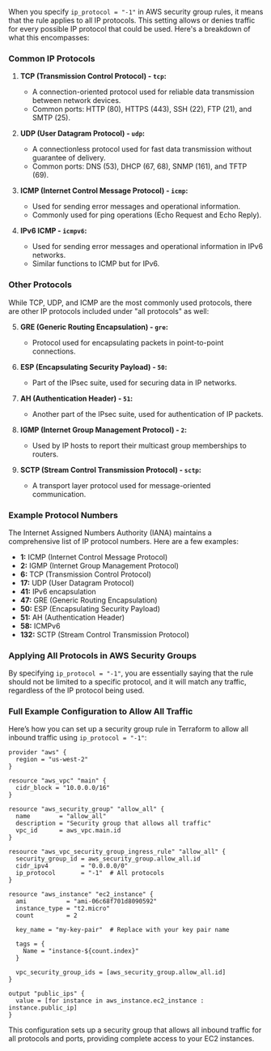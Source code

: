 

When you specify `ip_protocol = "-1"` in AWS security group rules, it means that the rule applies to all IP protocols. This setting allows or denies traffic for every possible IP protocol that could be used. Here's a breakdown of what this encompasses:

### Common IP Protocols

1. **TCP (Transmission Control Protocol) - `tcp`:** 
   - A connection-oriented protocol used for reliable data transmission between network devices.
   - Common ports: HTTP (80), HTTPS (443), SSH (22), FTP (21), and SMTP (25).

2. **UDP (User Datagram Protocol) - `udp`:**
   - A connectionless protocol used for fast data transmission without guarantee of delivery.
   - Common ports: DNS (53), DHCP (67, 68), SNMP (161), and TFTP (69).

3. **ICMP (Internet Control Message Protocol) - `icmp`:**
   - Used for sending error messages and operational information.
   - Commonly used for ping operations (Echo Request and Echo Reply).

4. **IPv6 ICMP - `icmpv6`:**
   - Used for sending error messages and operational information in IPv6 networks.
   - Similar functions to ICMP but for IPv6.

### Other Protocols

While TCP, UDP, and ICMP are the most commonly used protocols, there are other IP protocols included under "all protocols" as well:

5. **GRE (Generic Routing Encapsulation) - `gre`:**
   - Protocol used for encapsulating packets in point-to-point connections.

6. **ESP (Encapsulating Security Payload) - `50`:**
   - Part of the IPsec suite, used for securing data in IP networks.

7. **AH (Authentication Header) - `51`:**
   - Another part of the IPsec suite, used for authentication of IP packets.

8. **IGMP (Internet Group Management Protocol) - `2`:**
   - Used by IP hosts to report their multicast group memberships to routers.

9. **SCTP (Stream Control Transmission Protocol) - `sctp`:**
   - A transport layer protocol used for message-oriented communication.

### Example Protocol Numbers

The Internet Assigned Numbers Authority (IANA) maintains a comprehensive list of IP protocol numbers. Here are a few examples:

- **1:** ICMP (Internet Control Message Protocol)
- **2:** IGMP (Internet Group Management Protocol)
- **6:** TCP (Transmission Control Protocol)
- **17:** UDP (User Datagram Protocol)
- **41:** IPv6 encapsulation
- **47:** GRE (Generic Routing Encapsulation)
- **50:** ESP (Encapsulating Security Payload)
- **51:** AH (Authentication Header)
- **58:** ICMPv6
- **132:** SCTP (Stream Control Transmission Protocol)

### Applying All Protocols in AWS Security Groups

By specifying `ip_protocol = "-1"`, you are essentially saying that the rule should not be limited to a specific protocol, and it will match any traffic, regardless of the IP protocol being used.

### Full Example Configuration to Allow All Traffic

Here’s how you can set up a security group rule in Terraform to allow all inbound traffic using `ip_protocol = "-1"`:

```hcl
provider "aws" {
  region = "us-west-2"
}

resource "aws_vpc" "main" {
  cidr_block = "10.0.0.0/16"
}

resource "aws_security_group" "allow_all" {
  name        = "allow_all"
  description = "Security group that allows all traffic"
  vpc_id      = aws_vpc.main.id
}

resource "aws_vpc_security_group_ingress_rule" "allow_all" {
  security_group_id = aws_security_group.allow_all.id
  cidr_ipv4         = "0.0.0.0/0"
  ip_protocol       = "-1"  # All protocols
}

resource "aws_instance" "ec2_instance" {
  ami           = "ami-06c68f701d8090592"
  instance_type = "t2.micro"
  count         = 2

  key_name = "my-key-pair"  # Replace with your key pair name

  tags = {
    Name = "instance-${count.index}"
  }

  vpc_security_group_ids = [aws_security_group.allow_all.id]
}

output "public_ips" {
  value = [for instance in aws_instance.ec2_instance : instance.public_ip]
}
```

This configuration sets up a security group that allows all inbound traffic for all protocols and ports, providing complete access to your EC2 instances.